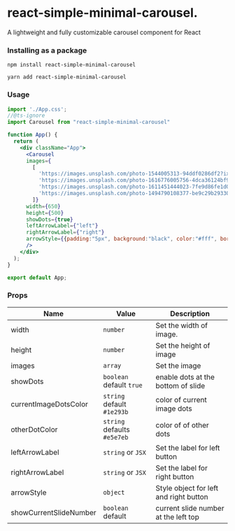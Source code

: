 # react-simple-minimal-carousel.

A lightweight and fully customizable carousel component for React

### Installing as a package

```
npm install react-simple-minimal-carousel
```

```
yarn add react-simple-minimal-carousel
```

### Usage

```jsx
import './App.css';
//@ts-ignore
import Carousel from "react-simple-minimal-carousel"

function App() {
  return (
    <div className="App">
      <Carousel 
      images={
        [
          'https://images.unsplash.com/photo-1544005313-94ddf0286df2?ixlib=rb-1.2.1&ixid=MnwxMjA3fDB8MHxzZWFyY2h8Mnx8cG9ydHJhaXR8ZW58MHx8MHx8&auto=format&fit=crop&w=500&q=60', 
          'https://images.unsplash.com/photo-1616776005756-4dca36124bf9?ixlib=rb-1.2.1&ixid=MnwxMjA3fDB8MHxzZWFyY2h8MTN8fHBvcnRhaXR8ZW58MHx8MHx8&auto=format&fit=crop&w=500&q=60',
          'https://images.unsplash.com/photo-1611451444023-7fe9d86fe1d0?ixlib=rb-1.2.1&ixid=MnwxMjA3fDB8MHxzZWFyY2h8MXx8cG9ydHJhaXQlMjB3b21hbnxlbnwwfHwwfHw%3D&auto=format&fit=crop&w=500&q=60',
          'https://images.unsplash.com/photo-1494790108377-be9c29b29330?ixlib=rb-1.2.1&ixid=MnwxMjA3fDB8MHxzZWFyY2h8NHx8Z2lybHxlbnwwfHwwfHw%3D&auto=format&fit=crop&w=500&q=60'
        ]}
      width={650}
      height={500}
      showDots={true}
      leftArrowLabel={"left"}
      rightArrowLabel={"right"}
      arrowStyle={{padding:"5px", background:"black", color:"#fff", border:'none'}}
      />
    </div>
  );
}

export default App;
```

### Props

| Name                                     | Value                        | Description                                                                                                                                                                                                           |
| ---------------------------------------- | ---------------------------- | --------------------------------------------------------------------------------------------------------------------------------------------------------------------------------------------------------------------- |
| width                                | `number`                         | Set the width of image.                   |
| height                               | `number`                         | Set the height of image                   |
| images                               | `array`                          | Set the image                             |                  
| showDots                             | `boolean` default `true`         | enable dots at the bottom of slide        |
| currentImageDotsColor                | `string` default `#1e293b`       | color of current image dots               |
| otherDotColor                        | `string` defaults `#e5e7eb`      | color of of other dots                    |
| leftArrowLabel                       | `string` or `JSX`                | Set the label for left button             |
| rightArrowLabel                      | `string` or `JSX`                | Set the label for right button            |
| arrowStyle                           | `object`                         | Style object for left and right button    |
| showCurrentSlideNumber               | `boolean` default                | current slide number at the left top      |